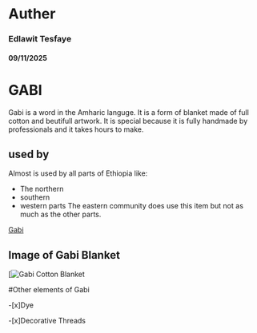 # Auther 
### Edlawit Tesfaye
#### 09/11/2025

# GABI
Gabi is a word in the Amharic languge. It is a form of blanket made of full cotton and beutifull artwork. 
It is special because it is fully handmade by professionals and it takes hours to make.

## used by 
Almost is used by all parts of Ethiopia like:
- The northern
- southern
- western parts
The eastern community does use this item but not as much as the other parts.

[Gabi](https://mykingsgate.co.za/info/gabi-ethiopian-blanket-11268/)

## Image of Gabi Blanket
[![ Gabi Cotton Blanket](https://ethiopianculturalshop.com/wp-content/uploads/2023/08/photo_2023-06-27_13-32-16.jpg)

#Other elements of Gabi

-[x]Dye

-[x]Decorative Threads



